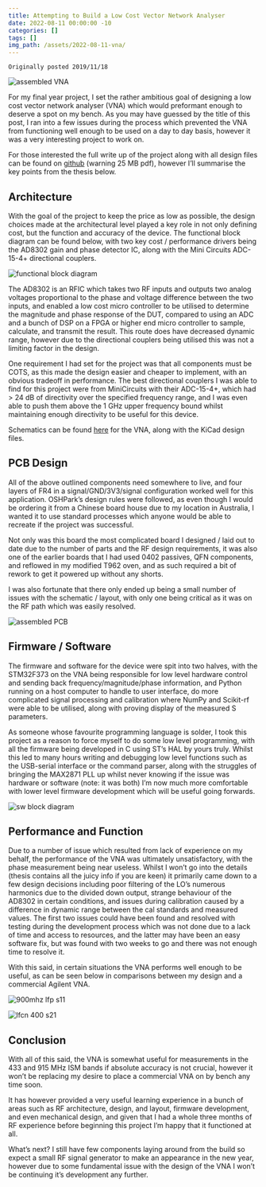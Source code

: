 ```yaml
---
title: Attempting to Build a Low Cost Vector Network Analyser
date: 2022-08-11 00:00:00 -10
categories: []
tags: []
img_path: /assets/2022-08-11-vna/
---
```


`Originally posted 2019/11/18`

![assembled VNA](vna-assembled.jpg)

For my final year project, I set the rather ambitious goal of designing a low cost vector network analyser (VNA) which would preformant enough to deserve a spot on my bench. As you may have guessed by the title of this post, I ran into a few issues during the process which prevented the VNA from functioning well enough to be used on a day to day basis, however it was a very interesting project to work on.

For those interested the full write up of the project along with all design files can be found on [github](https://github.com/joshajohnson/vna/blob/master/Thesis/thesis.pdf) (warning 25 MB pdf), however I’ll summarise the key points from the thesis below.

## Architecture

With the goal of the project to keep the price as low as possible, the design choices made at the architectural level played a key role in not only defining cost, but the function and accuracy of the device. The functional block diagram can be found below, with two key cost / performance drivers being the AD8302 gain and phase detector IC, along with the Mini Circuits ADC-15-4+ directional couplers.

![functional block diagram](block-diag.png)

The AD8302 is an RFIC which takes two RF inputs and outputs two analog voltages proportional to the phase and voltage difference between the two inputs, and enabled a low cost micro controller to be utilised to determine the magnitude and phase response of the DUT, compared to using an ADC and a bunch of DSP on a FPGA or higher end micro controller to sample, calculate, and transmit the result. This route does have decreased dynamic range, however due to the directional couplers being utilised this was not a limiting factor in the design.

One requirement I had set for the project was that all components must be COTS, as this made the design easier and cheaper to implement, with an obvious tradeoff in performance. The best directional couplers I was able to find for this project were from MiniCircuits with their ADC-15-4+, which had > 24 dB of directivity over the specified frequency range, and I was even able to push them above the 1 GHz upper frequency bound whilst maintaining enough directivity to be useful for this device.

Schematics can be found [here](https://github.com/joshajohnson/vna/blob/master/Hardware/VNA/VNA.pdf) for the VNA, along with the KiCad design files.

## PCB Design

All of the above outlined components need somewhere to live, and four layers of FR4 in a signal/GND/3V3/signal configuration worked well for this application. OSHPark’s design rules were followed, as even though I would be ordering it from a Chinese board house due to my location in Australia, I wanted it to use standard processes which anyone would be able to recreate if the project was successful.

Not only was this board the most complicated board I designed / laid out to date due to the number of parts and the RF design requirements, it was also one of the earlier boards that I had used 0402 passives, QFN components, and reflowed in my modified T962 oven, and as such required a bit of rework to get it powered up without any shorts.

I was also fortunate that there only ended up being a small number of issues with the schematic / layout, with only one being critical as it was on the RF path which was easily resolved.

![assembled PCB](vna-pcb.jpg)

## Firmware / Software

The firmware and software for the device were spit into two halves, with the STM32F373 on the VNA being responsible for low level hardware control and sending back frequency/magnitude/phase information, and Python running on a host computer to handle to user interface, do more complicated signal processing and calibration where NumPy and Scikit-rf were able to be utilised, along with proving display of the measured S parameters.

As someone whose favourite programming language is solder, I took this project as a reason to force myself to do some low level programming, with all the firmware being developed in C using ST’s HAL by yours truly. Whilst this led to many hours writing and debugging low level functions such as the USB-serial interface or the command parser, along with the struggles of bringing the MAX2871 PLL up whilst never knowing if the issue was hardware or software (note: it was both) I’m now much more comfortable with lower level firmware development which will be useful going forwards.

![sw block diagram](sw-flow.png)

## Performance and Function

Due to a number of issue which resulted from lack of experience on my behalf, the performance of the VNA was ultimately unsatisfactory, with the phase measurement being near useless. Whilst I won’t go into the details (thesis contains all the juicy info if you are keen) it primarily came down to a few design decisions including poor filtering of the LO’s numerous harmonics due to the divided down output, strange behaviour of the AD8302 in certain conditions, and issues during calibration caused by a difference in dynamic range between the cal standards and measured values. The first two issues could have been found and resolved with testing during the development process which was not done due to a lack of time and access to resources, and the latter may have been an easy software fix, but was found with two weeks to go and there was not enough time to resolve it.

With this said, in certain situations the VNA performs well enough to be useful, as can be seen below in comparisons between my design and a commercial Agilent VNA.

![900mhz lfp s11](900_MHz_LPF_s11.png)

![lfcn 400 s21](LFCN-400-s21.png)

## Conclusion

With all of this said, the VNA is somewhat useful for measurements in the 433 and 915 MHz ISM bands if absolute accuracy is not crucial, however it won’t be replacing my desire to place a commercial VNA on by bench any time soon.

It has however provided a very useful learning experience in a bunch of areas such as RF architecture, design, and layout, firmware development, and even mechanical design, and given that I had a whole three months of RF experience before beginning this project I’m happy that it functioned at all.

What’s next? I still have few components laying around from the build so expect a small RF signal generator to make an appearance in the new year, however due to some fundamental issue with the design of the VNA I won’t be continuing it’s development any further. 